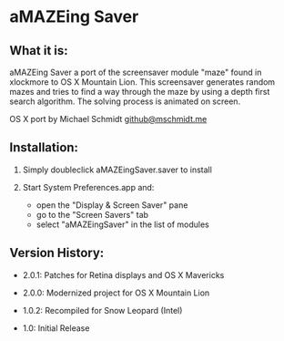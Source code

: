 aMAZEing Saver
==============


What it is:
-----------

aMAZEing Saver a port of the screensaver module "maze" found in xlockmore to OS X Mountain Lion. This screensaver generates random mazes and tries to find a way through the maze by using a depth first search algorithm. The solving process is animated on screen.

OS X port by Michael Schmidt <github@mschmidt.me>


Installation:
-------------

1. Simply doubleclick aMAZEingSaver.saver to install

2. Start System Preferences.app and:

    -   open the "Display & Screen Saver" pane
    -   go to the "Screen Savers" tab
    -   select "aMAZEingSaver" in the list of modules


Version History:
----------------

- 2.0.1:    Patches for Retina displays and OS X Mavericks

- 2.0.0:    Modernized project for OS X Mountain Lion

- 1.0.2:    Recompiled for Snow Leopard (Intel)

- 1.0:      Initial Release
